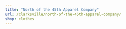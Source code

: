 ```yaml
---
title: "North of the 45th Apparel Company"
url: /clarksville/north-of-the-45th-apparel-company/
shop: clothes
---
```

